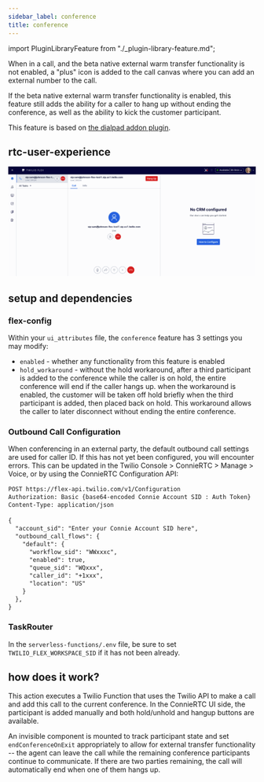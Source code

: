 ```yaml
---
sidebar_label: conference
title: conference
---
```

import PluginLibraryFeature from "./_plugin-library-feature.md";

<PluginLibraryFeature />

When in a call, and the beta native external warm transfer functionality is not enabled, a "plus" icon is added to the call canvas where you can add an external number to the call.

If the beta native external warm transfer functionality is enabled, this feature still adds the ability for a caller to hang up without ending the conference, as well as the ability to kick the customer participant.

This feature is based on [the dialpad addon plugin](https://github.com/twilio-professional-services/flex-dialpad-addon-plugin).

## rtc-user-experience

![Conference demo](/img/features/conference/conference.gif)

## setup and dependencies

### flex-config

Within your `ui_attributes` file, the `conference` feature has 3 settings you may modify:

- `enabled` - whether any functionality from this feature is enabled
- `hold_workaround` - without the hold workaround, after a third participant is added to the conference while the caller is on hold, the entire conference will end if the caller hangs up. when the workaround is enabled, the customer will be taken off hold briefly when the third participant is added, then placed back on hold. This workaround allows the caller to later disconnect without ending the entire conference.

### Outbound Call Configuration

When conferencing in an external party, the default outbound call settings are used for caller ID. If this has not yet been configured, you will encounter errors. This can be updated in the Twilio Console > ConnieRTC > Manage > Voice, or by using the ConnieRTC Configuration API:

```
POST https://flex-api.twilio.com/v1/Configuration
Authorization: Basic {base64-encoded Connie Account SID : Auth Token}
Content-Type: application/json

{
  "account_sid": "Enter your Connie Account SID here",
  "outbound_call_flows": {
    "default": {
      "workflow_sid": "WWxxxc",
      "enabled": true,
      "queue_sid": "WQxxx",
      "caller_id": "+1xxx",
      "location": "US"
    }
  },
}
```

### TaskRouter

In the `serverless-functions/.env` file, be sure to set `TWILIO_FLEX_WORKSPACE_SID` if it has not been already.

## how does it work?

This action executes a Twilio Function that uses the Twilio API to make a call and add this call to the current conference. In the ConnieRTC UI side, the participant is added manually and both hold/unhold and hangup buttons are available.

An invisible component is mounted to track participant state and set `endConferenceOnExit` appropriately to allow for external transfer functionality -- the agent can leave the call while the remaining conference participants continue to communicate. If there are two parties remaining, the call will automatically end when one of them hangs up.
